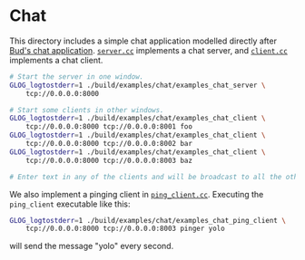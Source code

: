 # Chat
This directory includes a simple chat application modelled directly after
[Bud's chat application][bud_chat]. [`server.cc`](server.cc) implements a chat
server, and [`client.cc`](client.cc) implements a chat client.

```bash
# Start the server in one window.
GLOG_logtostderr=1 ./build/examples/chat/examples_chat_server \
    tcp://0.0.0.0:8000

# Start some clients in other windows.
GLOG_logtostderr=1 ./build/examples/chat/examples_chat_client \
    tcp://0.0.0.0:8000 tcp://0.0.0.0:8001 foo
GLOG_logtostderr=1 ./build/examples/chat/examples_chat_client \
    tcp://0.0.0.0:8000 tcp://0.0.0.0:8002 bar
GLOG_logtostderr=1 ./build/examples/chat/examples_chat_client \
    tcp://0.0.0.0:8000 tcp://0.0.0.0:8003 baz

# Enter text in any of the clients and will be broadcast to all the others.
```

We also implement a pinging client in [`ping_client.cc`](ping_client.cc).
Executing the `ping_client` executable like this:

```bash
GLOG_logtostderr=1 ./build/examples/chat/examples_chat_ping_client \
    tcp://0.0.0.0:8000 tcp://0.0.0.0:8003 pinger yolo
```

will send the message "yolo" every second.

[bud_chat]: https://github.com/bloom-lang/bud/tree/master/examples/chat
